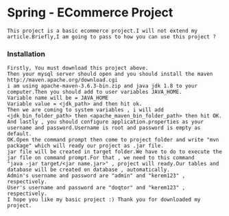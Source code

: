# Spring - ECommerce Project
	This project is a basic ecommerce project.I will not extend my article.Briefly,I am going to pass to how you can use this project ?
### Installation
	Firstly, You must download this project above.
	Then your mysql server should open and you should install the maven http://maven.apache.org/download.cgi 
	i am using apache-maven-3.6.3-bin.zip and java jdk 1.8 to your computer.Then you should add to user variables JAVA_HOME.
	Variable name will be = JAVA_HOME
	Variable value = <jdk_path> and then hit ok.
	Then we are coming to system variables , i will add <jdk_bin_folder_path> then <apache_maven_bin_folder_path> then hit OK.
	And lastly , you should configure application.properties as your username and password.Username is root and password is empty as default.
	OK.Open the command prompt then come to project folder and write "mvn package" which will ready our project as .jar file.
	jar file will be created in target folder.We have to do to execute the jar file on command prompt.For that , we need to this command
	"java -jar target/<jar name.jar>" , project will ready.Our tables and database will be created on database , automatically.
	Admin's username and password are "admin" and "kerem123" , respectively.
	User's username and password are "doqtor" and "kerem123" , respectively.
	I hope you like my basic project :) Thank you for downloaded my project.
